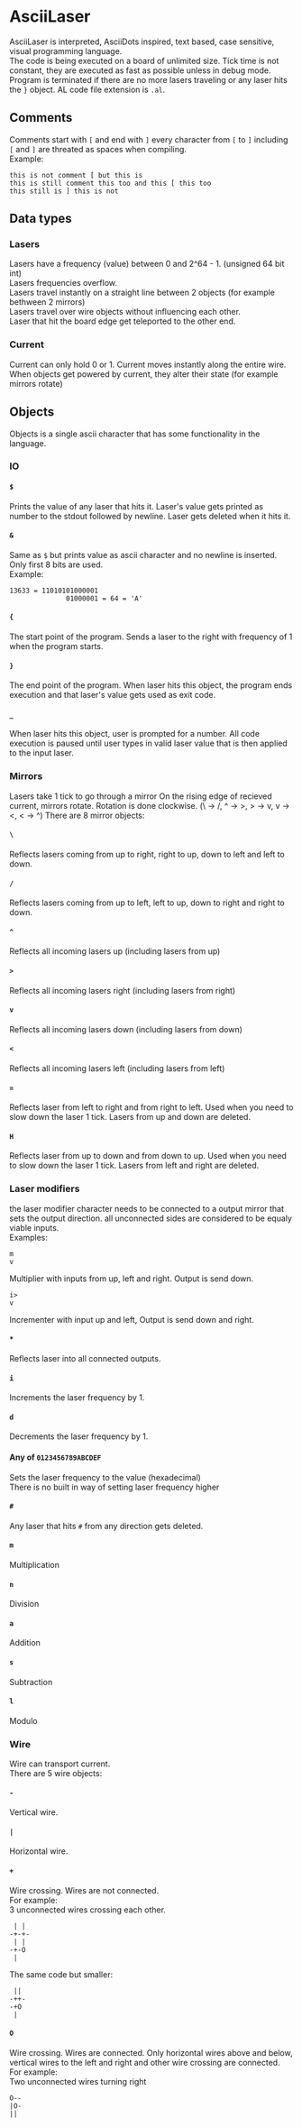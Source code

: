 # AsciiLaser
AsciiLaser is interpreted, AsciiDots inspired, text based, case sensitive, visual programming language.  
The code is being executed on a board of unlimited size. Tick time is not constant, they are executed as fast as possible unless in debug mode. Program is terminated if there are no more lasers traveling or any laser hits the `}` object.
AL code file extension is `.al`.

## Comments
Comments start with `[` and end with `]` every character from `[` to `]` including `[` and `]` are threated as spaces when compiling.  
Example:
```
this is not comment [ but this is
this is still comment this too and this [ this too
this still is ] this is not
```

## Data types

### Lasers
Lasers have a frequency (value) between 0 and 2^64 - 1. (unsigned 64 bit int)  
Lasers frequencies overflow.  
Lasers travel instantly on a straight line between 2 objects (for example bethween 2 mirrors)  
Lasers travel over wire objects without influencing each other.  
Laser that hit the board edge get teleported to the other end.

### Current
Current can only hold 0 or 1.
Current moves instantly along the entire wire.  
When objects get powered by current, they alter their state (for example mirrors rotate)

## Objects
Objects is a single ascii character that has some functionality in the language.

### IO

#### `$`
Prints the value of any laser that hits it. Laser's value gets printed as number to the stdout followed by newline. Laser gets deleted when it hits it.

#### `&`
Same as `$` but prints value as ascii character and no newline is inserted.  
Only first 8 bits are used.  
Example:
```
13633 = 11010101000001
              01000001 = 64 = 'A'
```

#### `{`
The start point of the program. Sends a laser to the right with frequency of 1 when the program starts.

#### `}`
The end point of the program. When laser hits this object, the program ends execution and that laser's value gets used as exit code.

#### `_`
When laser hits this object, user is prompted for a number. All code execution is paused until user types in valid laser value that is then applied to the input laser.

### Mirrors
Lasers take 1 tick to go through a mirror
On the rising edge of recieved current, mirrors rotate.
Rotation is done clockwise. (\ -> /, ^ -> >, > -> v, v -> <, < -> ^)
There are 8 mirror objects:

#### `\`
Reflects lasers coming from up to right, right to up, down to left and left to down.

#### `/`
Reflects lasers coming from up to left, left to up, down to right and right to down.

#### `^`
Reflects all incoming lasers up (including lasers from up)

#### `>`
Reflects all incoming lasers right (including lasers from right)

#### `v`
Reflects all incoming lasers down (including lasers from down)

#### `<`
Reflects all incoming lasers left (including lasers from left)

#### `=`
Reflects laser from left to right and from right to left.
Used when you need to slow down the laser 1 tick.
Lasers from up and down are deleted.

#### `H`
Reflects laser from up to down and from down to up.
Used when you need to slow down the laser 1 tick.
Lasers from left and right are deleted.

### Laser modifiers
the laser modifier character needs to be connected to a output mirror that sets the output direction. all unconnected sides are considered to be equaly viable inputs.  
Examples:
```
m
v
```
Multiplier with inputs from up, left and right. Output is send down.
```
i>
v
```
Incrementer with input up and left, Output is send down and right.

#### `*`
Reflects laser into all connected outputs.

#### `i`
Increments the laser frequency by 1.

#### `d`
Decrements the laser frequency by 1.

#### Any of `0123456789ABCDEF`
Sets the laser frequency to the value (hexadecimal)  
There is no built in way of setting laser frequency higher

#### `#`
Any laser that hits `#` from any direction gets deleted.

#### `m`
Multiplication

#### `n`
Division

#### `a`
Addition

#### `s`
Subtraction

#### `l`
Modulo

### Wire
Wire can transport current.  
There are 5 wire objects:

#### `-`
Vertical wire.

#### `|`
Horizontal wire.

#### `+`
Wire crossing. Wires are not connected.  
For example:  
3 unconnected wires crossing each other.
```
 | |
-+-+-
 | |
-+-O
 |
```
The same code but smaller:
```
 ||
-++-
-+O
 |
```

#### `O`
Wire crossing. Wires are connected.
Only horizontal wires above and below, vertical wires to the left and right and other wire crossing are connected.  
For example:  
Two unconnected wires turning right
```
O--
|O-
||
```

